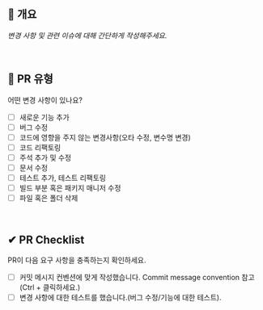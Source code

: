 <!-- Title Convention
pr 생성시 Format -> type(scope): description
- 하나의 커밋일 경우 해당 커밋 메시지와 동일하게 작성한다.
- 여러 커밋이 포함된 경우 요약되어야 한다.
- description: 내용
- ex. feat(jwt): 사용자 인증을 위한 jwt 토큰 추가

merge pr시 Format -> merge/type(scope): description
-->

## 📌 개요

_변경 사항 및 관련 이슈에 대해 간단하게 작성해주세요._

<br>

## 📝 PR 유형

어떤 변경 사항이 있나요?

- [ ] 새로운 기능 추가
- [ ] 버그 수정
- [ ] 코드에 영향을 주지 않는 변경사항(오타 수정, 변수명 변경)
- [ ] 코드 리팩토링
- [ ] 주석 추가 및 수정
- [ ] 문서 수정
- [ ] 테스트 추가, 테스트 리팩토링
- [ ] 빌드 부분 혹은 패키지 매니저 수정
- [ ] 파일 혹은 폴더 삭제

<br>

## ✔ PR Checklist

PR이 다음 요구 사항을 충족하는지 확인하세요.

- [ ] 커밋 메시지 컨벤션에 맞게 작성했습니다. Commit message convention 참고 (Ctrl + 클릭하세요.)
- [ ] 변경 사항에 대한 테스트를 했습니다.(버그 수정/기능에 대한 테스트).
